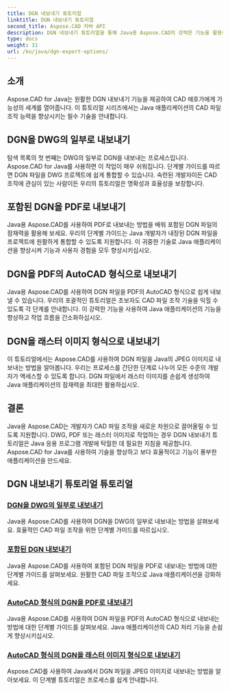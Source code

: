 ```yaml
---
title: DGN 내보내기 튜토리얼
linktitle: DGN 내보내기 튜토리얼
second_title: Aspose.CAD 자바 API
description: DGN 내보내기 튜토리얼을 통해 Java용 Aspose.CAD의 강력한 기능을 활용해 보세요. DWG의 일부로 DGN을 내보내는 것부터 래스터 이미지를 손쉽게 생성하는 것까지 효율적인 CAD 파일 조작 방법을 알아보세요.
type: docs
weight: 31
url: /ko/java/dgn-export-options/
---
```

## 소개

Aspose.CAD for Java는 원활한 DGN 내보내기 기능을 제공하여 CAD 애호가에게 가능성의 세계를 열어줍니다. 이 튜토리얼 시리즈에서는 Java 애플리케이션의 CAD 파일 조작 능력을 향상시키는 필수 기술을 안내합니다.

## DGN을 DWG의 일부로 내보내기

탐색 목록의 첫 번째는 DWG의 일부로 DGN을 내보내는 프로세스입니다. Aspose.CAD for Java를 사용하면 이 작업이 매우 쉬워집니다. 단계별 가이드를 따르면 DGN 파일을 DWG 프로젝트에 쉽게 통합할 수 있습니다. 숙련된 개발자이든 CAD 조작에 관심이 있는 사람이든 우리의 튜토리얼은 명확성과 효율성을 보장합니다.

## 포함된 DGN을 PDF로 내보내기

Java용 Aspose.CAD를 사용하여 PDF로 내보내는 방법을 배워 포함된 DGN 파일의 잠재력을 활용해 보세요. 우리의 단계별 가이드는 Java 개발자가 내장된 DGN 파일을 프로젝트에 원활하게 통합할 수 있도록 지원합니다. 이 귀중한 기술로 Java 애플리케이션을 향상시켜 기능과 사용자 경험을 모두 향상시키십시오.

## DGN을 PDF의 AutoCAD 형식으로 내보내기

Java용 Aspose.CAD를 사용하여 DGN 파일을 PDF의 AutoCAD 형식으로 쉽게 내보낼 수 있습니다. 우리의 포괄적인 튜토리얼은 초보자도 CAD 파일 조작 기술을 익힐 수 있도록 각 단계를 안내합니다. 이 강력한 기능을 사용하여 Java 애플리케이션의 기능을 향상하고 작업 흐름을 간소화하십시오.

## DGN을 래스터 이미지 형식으로 내보내기

이 튜토리얼에서는 Aspose.CAD를 사용하여 DGN 파일을 Java의 JPEG 이미지로 내보내는 방법을 알아봅니다. 우리는 프로세스를 간단한 단계로 나누어 모든 수준의 개발자가 액세스할 수 있도록 합니다. DGN 파일에서 래스터 이미지를 손쉽게 생성하여 Java 애플리케이션의 잠재력을 최대한 활용하십시오.

## 결론

Java용 Aspose.CAD는 개발자가 CAD 파일 조작을 새로운 차원으로 끌어올릴 수 있도록 지원합니다. DWG, PDF 또는 래스터 이미지로 작업하는 경우 DGN 내보내기 튜토리얼은 Java 응용 프로그램 개발에 탁월한 데 필요한 지침을 제공합니다. Aspose.CAD for Java를 사용하여 기술을 향상하고 보다 효율적이고 기능이 풍부한 애플리케이션을 만드세요.
## DGN 내보내기 튜토리얼 튜토리얼
### [DGN을 DWG의 일부로 내보내기](./export-dgn-as-part-of-dwg/)
Java용 Aspose.CAD를 사용하여 DGN을 DWG의 일부로 내보내는 방법을 살펴보세요. 효율적인 CAD 파일 조작을 위한 단계별 가이드를 따르십시오.
### [포함된 DGN 내보내기](./export-embedded-dgn/)
Java용 Aspose.CAD를 사용하여 포함된 DGN 파일을 PDF로 내보내는 방법에 대한 단계별 가이드를 살펴보세요. 원활한 CAD 파일 조작으로 Java 애플리케이션을 강화하세요.
### [AutoCAD 형식의 DGN을 PDF로 내보내기](./exporting-dgn-to-pdf/)
Java용 Aspose.CAD를 사용하여 DGN 파일을 PDF의 AutoCAD 형식으로 내보내는 방법에 대한 단계별 가이드를 살펴보세요. Java 애플리케이션의 CAD 처리 기능을 손쉽게 향상시키십시오.
### [AutoCAD 형식의 DGN을 래스터 이미지 형식으로 내보내기](./exporting-dgn-to-raster-image/)
Aspose.CAD를 사용하여 Java에서 DGN 파일을 JPEG 이미지로 내보내는 방법을 알아보세요. 이 단계별 튜토리얼은 프로세스를 쉽게 안내합니다.